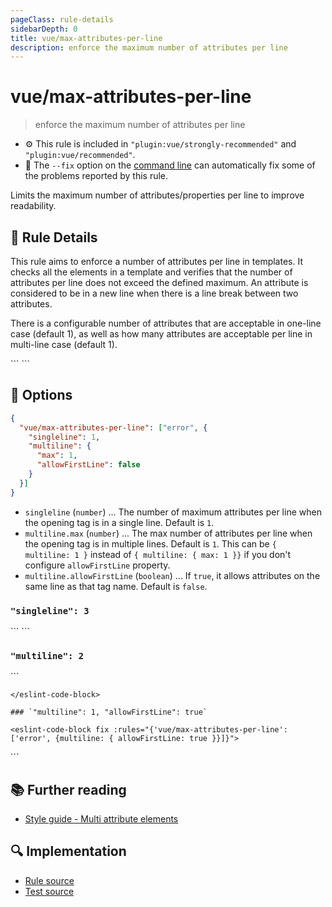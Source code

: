 ```yaml
---
pageClass: rule-details
sidebarDepth: 0
title: vue/max-attributes-per-line
description: enforce the maximum number of attributes per line
---
```

# vue/max-attributes-per-line
> enforce the maximum number of attributes per line

- :gear: This rule is included in `"plugin:vue/strongly-recommended"` and `"plugin:vue/recommended"`.
- :wrench: The `--fix` option on the [command line](https://eslint.org/docs/user-guide/command-line-interface#fixing-problems) can automatically fix some of the problems reported by this rule.

Limits the maximum number of attributes/properties per line to improve readability.

## :book: Rule Details

This rule aims to enforce a number of attributes per line in templates.
It checks all the elements in a template and verifies that the number of attributes per line does not exceed the defined maximum.
An attribute is considered to be in a new line when there is a line break between two attributes.

There is a configurable number of attributes that are acceptable in one-line case (default 1), as well as how many attributes are acceptable per line in multi-line case (default 1).

<eslint-code-block fix :rules="{'vue/max-attributes-per-line': ['error']}">
```
<template>
  <!-- ✓ GOOD -->
  <MyComponent lorem="1"/>
  <MyComponent
    lorem="1"
    ipsum="2"
  />
  <MyComponent
    lorem="1"
    ipsum="2"
    dolor="3"
  />

  <!-- ✗ BAD -->
  <MyComponent lorem="1" ipsum="2"/>
  <MyComponent
    lorem="1" ipsum="2"
  />
  <MyComponent
    lorem="1" ipsum="2"
    dolor="3"
  />
</template>
```
</eslint-code-block>

## :wrench: Options

```json
{
  "vue/max-attributes-per-line": ["error", {
    "singleline": 1,
    "multiline": {
      "max": 1,
      "allowFirstLine": false
    }
  }]
}
```

- `singleline` (`number`) ... The number of maximum attributes per line when the opening tag is in a single line. Default is `1`.
- `multiline.max` (`number`) ... The max number of attributes per line when the opening tag is in multiple lines. Default is `1`. This can be `{ multiline: 1 }` instead of `{ multiline: { max: 1 }}` if you don't configure `allowFirstLine` property.
- `multiline.allowFirstLine` (`boolean`) ... If `true`, it allows attributes on the same line as that tag name. Default is `false`.

### `"singleline": 3`

<eslint-code-block fix :rules="{'vue/max-attributes-per-line': ['error', {singleline: 3}]}">
```
<template>
  <!-- ✓ GOOD -->
  <MyComponent lorem="1" ipsum="2" dolor="3" />

  <!-- ✗ BAD -->
  <MyComponent lorem="1" ipsum="2" dolor="3" sit="4" />
</template>
```
</eslint-code-block>

### `"multiline": 2`

<eslint-code-block fix :rules="{'vue/max-attributes-per-line': ['error', {multiline: 2}]}">
```
<template>
  <!-- ✓ GOOD -->
  <MyComponent
    lorem="1" ipsum="2"
    dolor="3"
  />

  <!-- ✗ BAD -->
  <MyComponent
    lorem="1" ipsum="2" dolor="3"
    sit="4"
  />
</template>
```
</eslint-code-block>

### `"multiline": 1, "allowFirstLine": true`

<eslint-code-block fix :rules="{'vue/max-attributes-per-line': ['error', {multiline: { allowFirstLine: true }}]}">
```
<template>
  <!-- ✓ GOOD -->
  <MyComponent lorem="1"
               ipsum="2"
               dolor="3"
  />
</template>
```
</eslint-code-block>

## :books: Further reading

- [Style guide - Multi attribute elements](https://vuejs.org/v2/style-guide/#Multi-attribute-elements-strongly-recommended)

## :mag: Implementation

- [Rule source](https://github.com/vuejs/eslint-plugin-vue/blob/master/lib/rules/max-attributes-per-line.js)
- [Test source](https://github.com/vuejs/eslint-plugin-vue/blob/master/tests/lib/rules/max-attributes-per-line.js)
